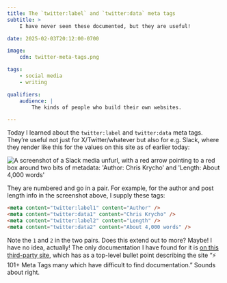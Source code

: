 ```yaml
---
title: The `twitter:label` and `twitter:data` meta tags
subtitle: >
    I have never seen these documented, but they are useful!

date: 2025-02-03T20:12:00-0700

image:
    cdn: twitter-meta-tags.png

tags:
    - social media
    - writing

qualifiers:
    audience: |
        The kinds of people who build their own websites.

---
```


Today I learned about the `twitter:label` and `twitter:data` meta tags. They’re useful not just for X/Twitter/whatever but also for e.g. Slack, where they render like this for the values on this site as of earlier today:

![](https://cdn.chriskrycho.com/images/{{image.cdn}} "A screenshot of a Slack media unfurl, with a red arrow pointing to a red box around two bits of metadata: 'Author: Chris Krycho' and 'Length: About 4,000 words'")

They are numbered and go in a pair. For example, for the author and post length info in the screenshot above, I supply these tags:

```html
<meta content="twitter:label1" content="Author" />
<meta content="twitter:data1" content="Chris Krycho" />
<meta content="twitter:label2" content="Length" />
<meta content="twitter:data2" content="About 4,000 words" />
```

Note the `1` and `2` in the two pairs. Does this extend out to more? Maybe! I have no idea, actually! The only documentation I have found for it is [on this third-party site](https://zhead.dev/meta/), which has as a top-level bullet point describing the site “⚡ 101+ Meta Tags many which have difficult to find documentation.” Sounds about right.
